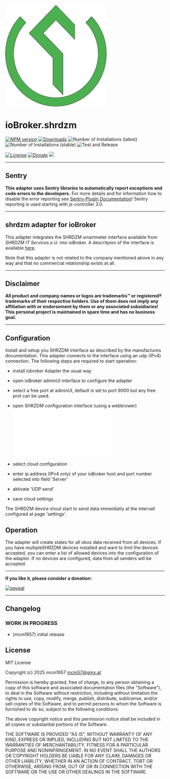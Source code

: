 ![Logo](admin/shrdzm.png)
# ioBroker.shrdzm

[![NPM version](http://img.shields.io/npm/v/iobroker.shrdzm.svg)](https://www.npmjs.com/package/iobroker.shrdzm)
[![Downloads](https://img.shields.io/npm/dm/iobroker.shrdzm.svg)](https://www.npmjs.com/package/iobroker.shrdzm)
![Number of Installations (latest)](http://iobroker.live/badges/shrdzm-installed.svg)
![Number of Installations (stable)](http://iobroker.live/badges/shrdzm-stable.svg)
![Test and Release](https://github.com/simatec/ioBroker.shrdzm/workflows/Test%20and%20Release/badge.svg)

[![License](https://img.shields.io/github/license/simatec/ioBroker.shrdzm?style=flat)](https://github.com/simatec/ioBroker.shrdzm/blob/main/LICENSE)
[![Donate](https://img.shields.io/badge/paypal-donate%20|%20spenden-blue.svg)](https://paypal.me/mcm1957atIoBroker)
[![](https://img.shields.io/static/v1?label=Sponsor&message=%E2%9D%A4&logo=GitHub&color=%23fe8e86)](https://github.com/sponsors/mcm1957)

**************************************************************************************************************
## Sentry
**This adapter uses Sentry libraries to automatically report exceptions and code errors to the developers.**
For more details and for information how to disable the error reporting see [Sentry-Plugin Documentation](https://github.com/ioBroker/plugin-sentry#plugin-sentry)! Sentry reporting is used starting with js-controller 3.0.

**************************************************************************************************************

## shrdzm adapter for ioBroker

This adapter integrates the SHRDZM smartmeter interface available from *SHRDZM IT Services e.U.* into ioBroker. A descritpion of the interface is available [here](https://cms.shrdzm.com/produkt/smartmeter-modul/).

Note that this adapter is not related to the company mentioned above in any way and that no commercial relationship exists at all.

**************************************************************************************************************

## Disclaimer
**All product and company names or logos are trademarks™ or registered® trademarks of their respective holders. Use of them does not imply any affiliation with or endorsement by them or any associated subsidiaries! This personal project is maintained in spare time and has no business goal.**

**************************************************************************************************************

## Configuration

Install and setup you SHRZDM interface as described by the manufactures documentation. This adapter connects to the interface using an udp (IPv4) connection. The following steps are required to start operation:

- install iobroker Adapter the usual way
- open ioBroker adminUI interface to configure the adapter
- select a free port at adminUI, default is set to port 9000 but any free prot can be used.

- open SHRZDM configuration interface (using a webbrower) 
![alt text](./doc/shrzdm-cloud.pgn)
- select cloud configuration
- enter ip address (IPv4 only) of your ioBroker host and port number selected into field 'Server'
- aktivate 'UDP send'
- save cloud settings

The SHRDZM device shoul start to send data immeidiatly at the intervall configured at page 'settings'. 

## Operation

The adapter will create states for all obos data received from all devices. If you have multipleSHRZDM devices installed and want to limit the devices accepted, you can enter a list of allowed devices into the configuration of the adapter. If no devices are configured, data from all senders will be accepted.

**************************************************************************************************************

**If you like it, please consider a donation:**
  
[![paypal](https://www.paypalobjects.com/en_US/DK/i/btn/btn_donateCC_LG.gif)](https://paypal.me/mcm1957atIoBroker)

**************************************************************************************************************

## Changelog
<!--
    Placeholder for the next version (at the beginning of the line):
    ### **WORK IN PROGRESS**
-->
### **WORK IN PROGRESS**
* (mcm1957) initial release

## License
MIT License

Copyright (c) 2025 mcm1957 <mcm57@gmx.at>

Permission is hereby granted, free of charge, to any person obtaining a copy
of this software and associated documentation files (the "Software"), to deal
in the Software without restriction, including without limitation the rights
to use, copy, modify, merge, publish, distribute, sublicense, and/or sell
copies of the Software, and to permit persons to whom the Software is
furnished to do so, subject to the following conditions:

The above copyright notice and this permission notice shall be included in all
copies or substantial portions of the Software.

THE SOFTWARE IS PROVIDED "AS IS", WITHOUT WARRANTY OF ANY KIND, EXPRESS OR
IMPLIED, INCLUDING BUT NOT LIMITED TO THE WARRANTIES OF MERCHANTABILITY,
FITNESS FOR A PARTICULAR PURPOSE AND NONINFRINGEMENT. IN NO EVENT SHALL THE
AUTHORS OR COPYRIGHT HOLDERS BE LIABLE FOR ANY CLAIM, DAMAGES OR OTHER
LIABILITY, WHETHER IN AN ACTION OF CONTRACT, TORT OR OTHERWISE, ARISING FROM,
OUT OF OR IN CONNECTION WITH THE SOFTWARE OR THE USE OR OTHER DEALINGS IN THE
SOFTWARE.